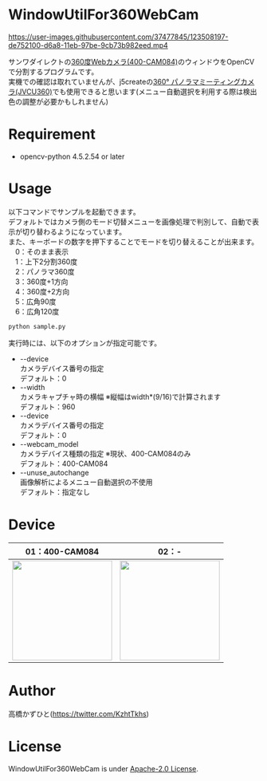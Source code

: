 # WindowUtilFor360WebCam
https://user-images.githubusercontent.com/37477845/123508197-de752100-d6a8-11eb-97be-9cb73b982eed.mp4


サンワダイレクトの[360度Webカメラ(400-CAM084)](https://direct.sanwa.co.jp/ItemPage/400-CAM084)のウィンドウをOpenCVで分割するプログラムです。<br>
実機での確認は取れていませんが、j5createの[360° パノラマミーティングカメラ(JVCU360)](https://jp.j5create.com/products/model_jvcu360)でも使用できると思います(メニュー自動選択を利用する際は検出色の調整が必要かもしれません)

# Requirement 
* opencv-python 4.5.2.54 or later

# Usage
以下コマンドでサンプルを起動できます。<br>
デフォルトではカメラ側のモード切替メニューを画像処理で判別して、自動で表示が切り替わるようになっています。<br>
また、キーボードの数字を押下することでモードを切り替えることが出来ます。<br>
　0：そのまま表示<br>
　1：上下2分割360度<br>
　2：パノラマ360度<br>
　3：360度+1方向<br>
　4：360度+2方向<br>
　5：広角90度<br>
　6：広角120度<br>
```bash
python sample.py
```
実行時には、以下のオプションが指定可能です。
   
* --device<br>
カメラデバイス番号の指定<br>
デフォルト：0
* --width<br>
カメラキャプチャ時の横幅 ※縦幅はwidth*(9/16)で計算されます<br>
デフォルト：960
* --device<br>
カメラデバイス番号の指定<br>
デフォルト：0
* --webcam_model<br>
カメラデバイス種類の指定 ※現状、400-CAM084のみ<br>
デフォルト：400-CAM084
* --unuse_autochange<br>
画像解析によるメニュー自動選択の不使用<br>
デフォルト：指定なし

# Device

|01：400-CAM084|02：-|
:---:|:---:
|<img src="https://user-images.githubusercontent.com/37477845/123508560-21d08f00-d6ab-11eb-8fd2-1bf07358e698.jpg" loading="lazy" width="200px">|<img src="https://user-images.githubusercontent.com/37477845/122628310-5e6f1a00-d0f0-11eb-946c-55d1dc6920ef.png" loading="lazy" width="200px">|

# Author
高橋かずひと(https://twitter.com/KzhtTkhs)
 
# License 
WindowUtilFor360WebCam is under [Apache-2.0 License](LICENSE).
